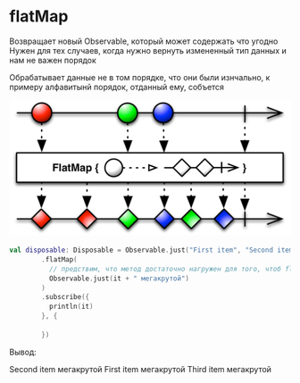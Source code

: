 # flatMap

Возвращает новый Observable, который может содержать что угодно 
Нужен для тех случаев, когда нужно вернуть измененный тип данных и нам не важен порядок

Обрабатывает данные не в том порядке, что они были изнчально, к примеру алфавитынй порядок, отданный ему, собъется

![диаграмка для крутых программистов на html](./images/flatMapDiagram.png)

```kotlin
val disposable: Disposable = Observable.just("First item", "Second item", "Third item")
        .flatMap(
          // предствим, что метод достаточно нагружен для того, чтоб flatMap мог ожидать выполнение некоторых потоков дольше, чем других, из-за чего и будет происходить разброс в порядке выдачи
          Observable.just(it + " мегакрутой")
        )
        .subscribe({
          println(it)
        }, {
          
        })
``` 

Вывод:

Second item мегакрутой
First item мегакрутой
Third item мегакрутой